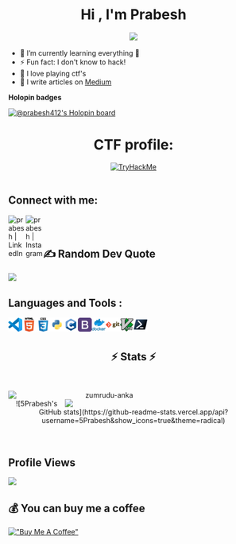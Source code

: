 <h1 align="center"><b>Hi , I'm Prabesh </b></h1>
<!-- ## I'm a programmer, and CyberSec enthusiast!! -->
<p align="center">
<!--   [![Typing SVG](https://readme-typing-svg.demolab.com/?lines=First+line+of+text;Second+line+of+text)](https://git.io/typing-svg) -->
  <a href="https://github.com/DenverCoder1/readme-typing-svg"><img src="https://readme-typing-svg.herokuapp.com?font=Time+New+Roman&color=cyan&duration=3000&repeat=true&size=25&center=true&vCenter=true&width=600&height=100&lines=Cybersecurity+Enthusiast;Web+Penetration+Tester;Active+Learner/Researcher😊"></a>
</p>

- 🌱 I’m currently learning everything 🤣
- ⚡ Fun fact: I don't know to hack!
- 🌱 I love playing ctf's
- 📝 I write articles on [Medium](https://medium.com/@pbakhrel5)

<strong>Holopin badges</strong>

[![@prabesh412's Holopin board](https://holopin.me/prabesh412)](https://holopin.io/@prabesh412)

<div align="center">
<h1><b>CTF profile:</b></h1>
 <a href="https://tryhackme.com/p/Prabesh1"><img src="https://tryhackme-badges.s3.amazonaws.com/Prabesh1.png" alt="TryHackMe"></a>
</div>

<br/>

## <b>Connect with me:</b>
[<img align="left" alt="prabesh | LinkedIn" width="35px" color="white" src="https://cdn.jsdelivr.net/npm/simple-icons@v3/icons/facebook.svg" />][facebook] 
[<img align="left" alt="prabesh | Instagram" width="35px" src="https://cdn.jsdelivr.net/npm/simple-icons@v3/icons/instagram.svg"/>][instagram]

<br />
<br />

## <b>✍️ Random Dev Quote</b>
![](https://quotes-github-readme.vercel.app/api?type=horizontal&theme=tokyonight)
<br>

## <b>Languages and Tools :</b>

<img align="left" alt="Visual Studio Code" width="28px" src="https://raw.githubusercontent.com/github/explore/80688e429a7d4ef2fca1e82350fe8e3517d3494d/topics/visual-studio-code/visual-studio-code.png" />

<img align="left" alt="HTML5" width="28px" src="https://raw.githubusercontent.com/github/explore/80688e429a7d4ef2fca1e82350fe8e3517d3494d/topics/html/html.png" />

<img align="left" alt="CSS3" width="28px" src="https://raw.githubusercontent.com/github/explore/80688e429a7d4ef2fca1e82350fe8e3517d3494d/topics/css/css.png" />

<img align="left" alt="Sass" width="28px" src="https://raw.githubusercontent.com/github/explore/80688e429a7d4ef2fca1e82350fe8e3517d3494d/topics/python/python.png" />

<img align="left" alt="JavaScript" width="28px" src="https://raw.githubusercontent.com/github/explore/80688e429a7d4ef2fca1e82350fe8e3517d3494d/topics/c/c.png" />

<img align="left" alt="React" width="28px" src="https://raw.githubusercontent.com/github/explore/80688e429a7d4ef2fca1e82350fe8e3517d3494d/topics/bootstrap/bootstrap.png" />


<img align="left" alt="docker" width="28px" src="https://raw.githubusercontent.com/github/explore/80688e429a7d4ef2fca1e82350fe8e3517d3494d/topics/docker/docker.png" />

<img align="left" alt="git" width="28px" src="https://raw.githubusercontent.com/github/explore/80688e429a7d4ef2fca1e82350fe8e3517d3494d/topics/git/git.png" />

<!-- <img align="left" alt="javascript" width="28px" src="https://raw.githubusercontent.com/github/explore/80688e429a7d4ef2fca1e82350fe8e3517d3494d/topics/javascript/javascript.png" /> -->

<img align="left" alt="vim" width="28px" src="https://raw.githubusercontent.com/github/explore/80688e429a7d4ef2fca1e82350fe8e3517d3494d/topics/vim/vim.png" />

<img align="left" alt="powershell" width="28px" src="https://raw.githubusercontent.com/github/explore/80688e429a7d4ef2fca1e82350fe8e3517d3494d/topics/powershell/powershell.png" />

[instagram]: https://www.instagram.com/prabesh.bakhrel5/

[facebook]: https://www.facebook.com/prabesh.bakhrel.9/
<br />
<br />


<h2 align="center">⚡ Stats ⚡</h2>
<br>
<p align=center>
  <div align=center>
    <a href="https://github.com/5Prabesh/github-readme-streak-stats" title="Go to Source">
      <img align="left" width=390 src="https://github-readme-streak-stats.herokuapp.com/?user=5Prabesh&theme=react&border=61dafb&hide_border=true" alt="zumrudu-anka" />
    </a>
    <a href="https://github.com/5Prabesh/github-readme-stats" title="Go to Source">
      <img align="right" width=390 src="https://github-readme-stats.vercel.app/api?username=5Prabesh&show_icons=true&theme=react&border_color=61dafb&hide_border=true" />
    </a>
  </div>
  <br>
  <div align=center>
    ![5Prabesh's GitHub stats](https://github-readme-stats.vercel.app/api?username=5Prabesh&show_icons=true&theme=radical)
  </div>
  <br>
<br />

## <b>Profile Views</b>
![](https://komarev.com/ghpvc/?username=5Prabesh)

## 💰 <b>You can buy me a coffee</b>
[!["Buy Me A Coffee"](https://www.buymeacoffee.com/assets/img/custom_images/orange_img.png)](https://www.buymeacoffee.com/pbakhrel54)
